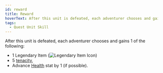 ```yaml
---
id: reward
title: Reward
hoverText: After this unit is defeated, each adventurer chooses and gains 1 of the following; 1 Legendary Item, 5 tenacity, Advance Health stat by 1 (if possible).
tags:
  - Quest Unit Skill
---
```


After this unit is defeated, each adventurer chooses and gains 1 of the following:

- 1 Legendary Item (<img src="/icons/legendary-item.svg" alt="Legendary Item Icon" class="icon-svg" />)
- 5 [tenacity](/docs/all/glossary/tenacity),
- Advance [Health](/docs/all/stats/health) stat by 1 (if possible).
